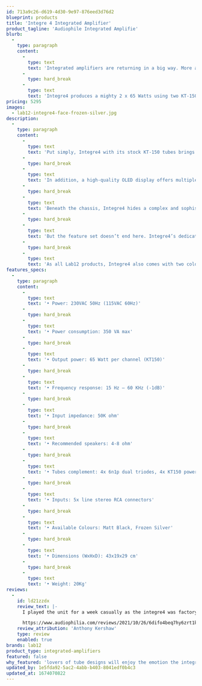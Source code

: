 ```yaml
---
id: 713a9c26-d619-4d30-9e97-876eed3d76d2
blueprint: products
title: 'Integre 4 Integrated Amplifier'
product_tagline: 'Audiophile Integrated Amplifie'
blurb:
  -
    type: paragraph
    content:
      -
        type: text
        text: 'Integrated amplifiers are returning in a big way. More and more people simply want to enjoy their music without excessive cable clutter or having the need to deal with multiple devices and the multitude of boxes this brings. Integre4 was designed from the ground up to be the epicenter of any contemporary high-end audio system, with the ability to drive any pair of loudspeakers with gusto and a highly involving nature.'
      -
        type: hard_break
      -
        type: text
        text: 'Integre4 produces a mighty 2 x 65 Watts using two KT-150 tubes per channel. The onboard regulated high-voltage power supply guarantees an absolutely noise-free signal, whilst eleven low ESR and high capacity capacitors provide instant power on demand and ultra linear output transformers ensure the utmost dynamic, open and natural sound, that extends across the complete frequency range'
pricing: 5295
images:
  - lab12-integre4-face-frozen-silver.jpg
description:
  -
    type: paragraph
    content:
      -
        type: text
        text: 'Put simply, Integre4 with its stock KT-150 tubes brings enormous and controlled power to your system straight out of the box. Our team have provided everything needed for an instant emotional engagement with your music.'
      -
        type: hard_break
      -
        type: text
        text: 'In addition, a high-quality OLED display offers multiple adjustments and a state-of-the-art monitoring system acts as central digital processor and protection system by providing a soft-start for the output tubes, which will extend their useful life considerably by showing the tubes usage hours etc.'
      -
        type: hard_break
      -
        type: text
        text: 'Beneath the chassis, Integre4 hides a complex and sophisticated operating system that provides constant monitoring of all tubes and high-power electronic components, protecting them from any kind of harmful damage. Bias can be adjusted manually via the built-in and high-quality current metering system and instant selectable anode current allows the use of any octal type tube – a tube rollers dream.'
      -
        type: hard_break
      -
        type: text
        text: 'But the feature set doesn’t end here. Integre4’s dedicated headphone circuit fully exploits the amplifier’s power output stage in absence of any OPamps. Yes, Integre4 can act as a true high-performance headphone amplifier, too.'
      -
        type: hard_break
      -
        type: text
        text: 'As all Lab12 products, Integre4 also comes with two color choices of glass blasting anodizing finish.'
features_specs:
  -
    type: paragraph
    content:
      -
        type: text
        text: '• Power: 230VAC 50Hz (115VAC 60Hz)'
      -
        type: hard_break
      -
        type: text
        text: '• Power consumption: 350 VA max'
      -
        type: hard_break
      -
        type: text
        text: '• Output power: 65 Watt per channel (KT150)'
      -
        type: hard_break
      -
        type: text
        text: '• Frequency response: 15 Hz – 60 KHz (-1dB)'
      -
        type: hard_break
      -
        type: text
        text: '• Input impedance: 50K ohm'
      -
        type: hard_break
      -
        type: text
        text: '• Recommended speakers: 4-8 ohm'
      -
        type: hard_break
      -
        type: text
        text: '• Tubes complement: 4x 6n1p dual triodes, 4x KT150 power pentodes'
      -
        type: hard_break
      -
        type: text
        text: '• Inputs: 5x line stereo RCA connectors'
      -
        type: hard_break
      -
        type: text
        text: '• Available Colours: Matt Black, Frozen Silver'
      -
        type: hard_break
      -
        type: text
        text: '• Dimensions (WxHxD): 43x19x29 cm'
      -
        type: hard_break
      -
        type: text
        text: '• Weight: 20Kg'
reviews:
  -
    id: ld21zzdx
    review_text: |-
      I played the unit for a week casually as the integre4 was factory fresh. Out of the box, you’ll be enjoying a fine tube design and recognizing typical, lovely tube signposts in its playback. A week of heavy use yields significant improvements, so, please be patient. Quality out of the box, yes, but the extra time benefits bass definition and overall refinement. The unit is shipped with a standard IEC power cord but the company’s cutely-named ‘knack’ mk2 Power Cable which accompanied the review unit looked beefy and classy. A nice match aesthetically to the integre4. I used it for the majority of the listening period, and yes, it was bump in performance over the standard IEC

      https://www.audiophilia.com/reviews/2021/10/26/6difo4beq7hy6zrt1kyjbzb1nfk45a
    review_attribution: 'Anthony Kershaw'
    type: review
    enabled: true
brands: lab12
product_type: integrated-amplifiers
featured: false
why_featured: 'lovers of tube designs will enjoy the emotion the integre4 bestows on the music.'
updated_by: 1e5fda92-5ac2-4abb-b403-8041edf0b4c3
updated_at: 1674070822
---
```

